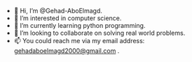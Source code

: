 - 👋 Hi, I’m @Gehad-AboElmagd.
- 👀 I’m interested in computer science.
- 🌱 I’m currently learning python programming.
- 💞️ I’m looking to collaborate on solving real world problems.
- 📫 You could reach me via my email address: gehadaboelmagd2000@gmail.com .

<!---
Gehad-AboElmagd/Gehad-AboElmagd is a ✨ special ✨ repository because its `README.md` (this file) appears on your GitHub profile.
You can click the Preview link to take a look at your changes.
--->
